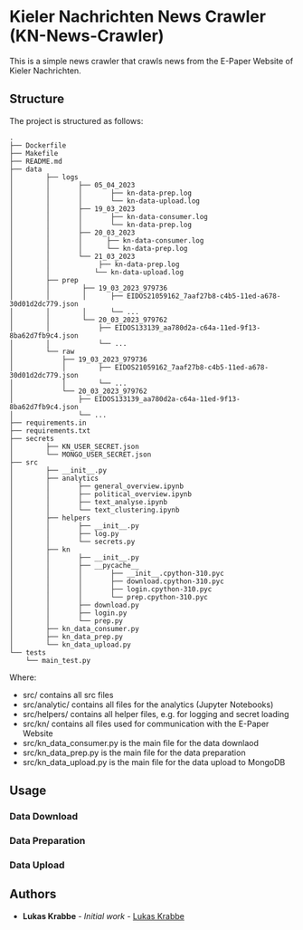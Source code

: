 # Kieler Nachrichten News Crawler (KN-News-Crawler)

This is a simple news crawler that crawls news from the E-Paper Website of Kieler Nachrichten.

## Structure

The project is structured as follows:
```
.
├── Dockerfile
├── Makefile
├── README.md
├── data
│        ├── logs
│        │       ├── 05_04_2023
│        │       │       ├── kn-data-prep.log
│        │       │       └── kn-data-upload.log
│        │       ├── 19_03_2023
│        │       │       ├── kn-data-consumer.log
│        │       │       └── kn-data-prep.log
│        │       ├── 20_03_2023
│        │       │      ├── kn-data-consumer.log
│        │       │      └── kn-data-prep.log
│        │       └── 21_03_2023
│        │            ├── kn-data-prep.log
│        │           └── kn-data-upload.log
│        ├── prep
│        │        ├── 19_03_2023_979736
│        │        │      ├── EIDOS21059162_7aaf27b8-c4b5-11ed-a678-30d01d2dc779.json
│        │        │      └── ...
│        │        └── 20_03_2023_979762
│        │            ├── EIDOS133139_aa780d2a-c64a-11ed-9f13-8ba62d7fb9c4.json
│        │            └── ...
│        └── raw
│            ├── 19_03_2023_979736
│            │        ├── EIDOS21059162_7aaf27b8-c4b5-11ed-a678-30d01d2dc779.json
│            │        └── ...
│            └── 20_03_2023_979762
│                ├── EIDOS133139_aa780d2a-c64a-11ed-9f13-8ba62d7fb9c4.json
│                └── ...
├── requirements.in
├── requirements.txt
├── secrets
│        ├── KN_USER_SECRET.json
│        └── MONGO_USER_SECRET.json
├── src
│        ├── __init__.py
│        ├── analytics
│        │       ├── general_overview.ipynb
│        │       ├── political_overview.ipynb
│        │       ├── text_analyse.ipynb
│        │       └── text_clustering.ipynb
│        ├── helpers
│        │       ├── __init__.py
│        │       ├── log.py
│        │       └── secrets.py
│        ├── kn
│        │       ├── __init__.py
│        │       ├── __pycache__
│        │       │       ├── __init__.cpython-310.pyc
│        │       │       ├── download.cpython-310.pyc
│        │       │       ├── login.cpython-310.pyc
│        │       │       └── prep.cpython-310.pyc
│        │       ├── download.py
│        │       ├── login.py
│        │       └── prep.py
│        ├── kn_data_consumer.py
│        ├── kn_data_prep.py
│        └── kn_data_upload.py
└── tests
    └── main_test.py

```
Where:
* src/ contains all src files
* src/analytic/ contains all files for the analytics (Jupyter Notebooks)
* src/helpers/ contains all helper files, e.g. for logging and secret loading
* src/kn/ contains all files used for communication with the E-Paper Website
* src/kn_data_consumer.py is the main file for the data downlaod
* src/kn_data_prep.py is the main file for the data preparation
* src/kn_data_upload.py is the main file for the data upload to MongoDB


## Usage


### Data Download


### Data Preparation


### Data Upload


## Authors

* **Lukas Krabbe** - *Initial work* - [Lukas Krabbe](mailto:mail@l-krabbe.de)